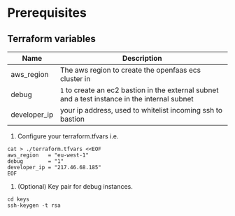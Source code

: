 # Prerequisites
## Terraform variables
|Name|Description|
|----|-----------|
|aws_region|The aws region to create the openfaas ecs cluster in|
|debug| `1` to create an ec2 bastion in the external subnet and a test instance in the internal subnet|
|developer_ip| your ip address, used to whitelist incoming ssh to bastion|

1. Configure your terraform.tfvars i.e.
```
cat > ./terraform.tfvars <<EOF
aws_region   = "eu-west-1"
debug        = "1"
developer_ip = "217.46.68.185"
EOF
```
1. (Optional) Key pair for debug instances. 
```
cd keys
ssh-keygen -t rsa
```
